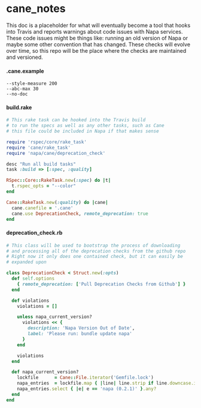 cane_notes
==========

This doc is a placeholder for what will eventually become a tool that hooks into Travis and reports warnings about code issues with Napa services. These code issues might be things like: running an old version of Napa or maybe some other convention that has changed. These checks will evolve over time, so this repo will be the place where the checks are maintained and versioned.

#### .cane.example
```
--style-measure 200
--abc-max 30
--no-doc
```

#### build.rake
```ruby
# This rake task can be hooked into the Travis build
# to run the specs as well as any other tasks, such as Cane
# this file could be included in Napa if that makes sense

require 'rspec/core/rake_task'
require 'cane/rake_task'
require 'napa/cane/deprecation_check'

desc "Run all build tasks"
task :build => [:spec, :quality]

RSpec::Core::RakeTask.new(:spec) do |t|
  t.rspec_opts = "--color"
end

Cane::RakeTask.new(:quality) do |cane|
  cane.canefile = '.cane'
  cane.use DeprecationCheck, remote_deprecation: true
end

```

#### deprecation_check.rb
```ruby
# This class will be used to bootstrap the process of downloading
# and processing all of the deprecation checks from the github repo
# Right now it only does one contained check, but it can easily be
# expanded upon

class DeprecationCheck < Struct.new(:opts)
  def self.options
    { remote_deprecation: ['Pull Deprecation Checks from Github'] }
  end

  def violations
    violations = []

    unless napa_current_version?
      violations << {
        description: 'Napa Version Out of Date',
        label: 'Please run: bundle update napa'
      }
    end

    violations
  end

  def napa_current_version?
    lockfile      = Cane::File.iterator('Gemfile.lock')
    napa_entries  = lockfile.map { |line| line.strip if line.downcase.include?('napa') }.compact
    napa_entries.select { |e| e == 'napa (0.2.1)' }.any?
  end
end

```